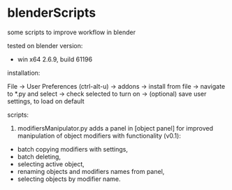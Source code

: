 blenderScripts
==============

some scripts to improve workflow in blender

tested on blender version:
- win x64 2.6.9, build 61196


installation:

File -> User Preferences (ctrl-alt-u) -> addons -> install from file -> navigate to *.py and select -> check selected to turn on -> (optional) save user settings, to load on default



scripts:

1) modifiersManipulator.py
adds a panel in [object panel] for improved manipulation of object modifiers with functionality (v0.1):
- batch copying modifiers with settings,
- batch deleting,
- selecting active object,
- renaming objects and modifiers names from panel,
- selecting objects by modifier name.
